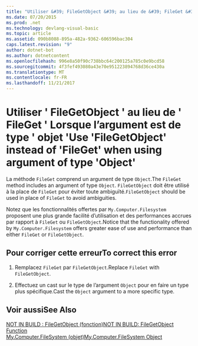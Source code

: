 ```yaml
---
title: "Utiliser &#39; FileGetObject &#39; au lieu de &#39; FileGet &#39; Lorsque l’argument est de type &#39; objet &#39;"
ms.date: 07/20/2015
ms.prod: .net
ms.technology: devlang-visual-basic
ms.topic: article
ms.assetid: 090b8088-895a-482a-9362-606596bac304
caps.latest.revision: "9"
author: dotnet-bot
ms.author: dotnetcontent
ms.openlocfilehash: 996e8a50f90c738bbc64c200125a785c0e9bcd58
ms.sourcegitcommit: 4f3fef493080a43e70e951223894768d36ce430a
ms.translationtype: MT
ms.contentlocale: fr-FR
ms.lasthandoff: 11/21/2017
---
```

# <a name="use-39filegetobject39-instead-of-39fileget39-when-using-argument-of-type-39object39"></a><span data-ttu-id="b7864-102">Utiliser &#39; FileGetObject &#39; au lieu de &#39; FileGet &#39; Lorsque l’argument est de type &#39; objet &#39;</span><span class="sxs-lookup"><span data-stu-id="b7864-102">Use &#39;FileGetObject&#39; instead of &#39;FileGet&#39; when using argument of type &#39;Object&#39;</span></span>
<span data-ttu-id="b7864-103">La méthode `FileGet` comprend un argument de type `Object`.</span><span class="sxs-lookup"><span data-stu-id="b7864-103">The `FileGet` method includes an argument of type `Object`.</span></span> <span data-ttu-id="b7864-104">`FileGetObject` doit être utilisé à la place de `FileGet` pour éviter toute ambiguïté.</span><span class="sxs-lookup"><span data-stu-id="b7864-104">`FileGetObject` should be used in place of `FileGet` to avoid ambiguities.</span></span>  
  
 <span data-ttu-id="b7864-105">Notez que les fonctionnalités offertes par `My.Computer.Filesystem` proposent une plus grande facilité d’utilisation et des performances accrues par rapport à `FileGet` ou `FileGetObject`.</span><span class="sxs-lookup"><span data-stu-id="b7864-105">Notice that the functionality offered by `My.Computer.Filesystem` offers greater ease of use and performance than either `FileGet` or `FileGetObject`.</span></span>  
  
## <a name="to-correct-this-error"></a><span data-ttu-id="b7864-106">Pour corriger cette erreur</span><span class="sxs-lookup"><span data-stu-id="b7864-106">To correct this error</span></span>  
  
1.  <span data-ttu-id="b7864-107">Remplacez `FileGet` par `FileGetObject`.</span><span class="sxs-lookup"><span data-stu-id="b7864-107">Replace `FileGet` with `FileGetObject`.</span></span>  
  
2.  <span data-ttu-id="b7864-108">Effectuez un cast sur le type de l’argument `Object` pour en faire un type plus spécifique.</span><span class="sxs-lookup"><span data-stu-id="b7864-108">Cast the `Object` argument to a more specific type.</span></span>  
  
## <a name="see-also"></a><span data-ttu-id="b7864-109">Voir aussi</span><span class="sxs-lookup"><span data-stu-id="b7864-109">See Also</span></span>  
 [<span data-ttu-id="b7864-110">NOT IN BUILD : FileGetObject (fonction)</span><span class="sxs-lookup"><span data-stu-id="b7864-110">NOT IN BUILD: FileGetObject Function</span></span>](http://msdn.microsoft.com/en-us/3eda786b-d1ee-4b44-9dd7-0ea6bff072c0)  
 [<span data-ttu-id="b7864-111">My.Computer.FileSystem (objet)</span><span class="sxs-lookup"><span data-stu-id="b7864-111">My.Computer.FileSystem Object</span></span>](../../visual-basic/language-reference/objects/my-computer-filesystem-object.md)
